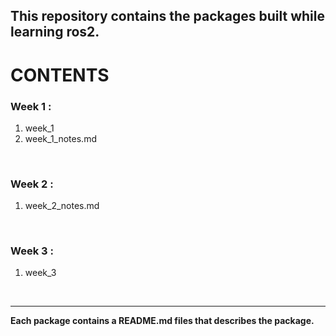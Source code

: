 
**This repository contains the packages built while learning ros2.**
---

# **CONTENTS**

### **Week 1 :**
1. week_1
2. week_1_notes.md
<br>

### **Week 2 :**
1. week_2_notes.md
<br>

### **Week 3 :**
1. week_3
<br>



---

**Each package contains a README.md files that describes the package.**





